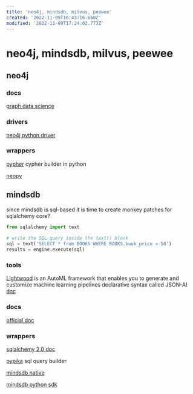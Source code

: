 ```yaml
---
title: 'neo4j, mindsdb, milvus, peewee'
created: '2022-11-09T16:43:16.660Z'
modified: '2022-11-09T17:24:02.773Z'
---
```


# neo4j, mindsdb, milvus, peewee

## neo4j

### docs

[graph data science](https://neo4j.com/docs/graph-data-science/current/operations-reference/algorithm-references/)

### drivers

[neo4j python driver](https://github.com/neo4j/neo4j-python-driver)

### wrappers

[pypher](https://github.com/emehrkay/Pypher) cypher builder in python

[neopy](https://github.com/pawamoy/neopy)

## mindsdb

since mindsdb is sql-based it is time to create monkey patches for sqlalchemy core?

```python
from sqlalchemy import text
  
# write the SQL query inside the text() block
sql = text('SELECT * from BOOKS WHERE BOOKS.book_price > 50')
results = engine.execute(sql)
```

### tools

[Lightwood](https://github.com/mindsdb/lightwood) is an AutoML framework that enables you to generate and customize machine learning pipelines declarative syntax called JSON-AI [doc](https://lightwood.io/)

### docs

[official doc](https://docs.mindsdb.com/)

### wrappers

[sqlalchemy 2.0 doc](https://docs.sqlalchemy.org/en/20/tutorial/engine.html)

[pypika](https://pypika.readthedocs.io/en/latest/) sql query builder

[mindsdb native](https://github.com/mindsdb/mindsdb_native)

[mindsdb python sdk](https://github.com/mindsdb/mindsdb_python_sdk)
